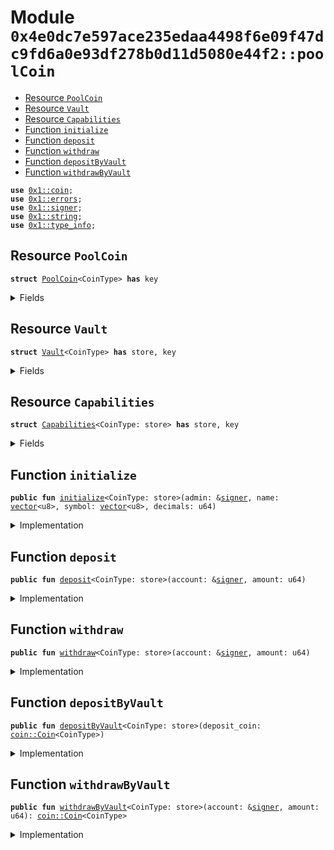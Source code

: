 
<a name="0x4e0dc7e597ace235edaa4498f6e09f47dc9fd6a0e93df278b0d11d5080e44f2_poolCoin"></a>

# Module `0x4e0dc7e597ace235edaa4498f6e09f47dc9fd6a0e93df278b0d11d5080e44f2::poolCoin`



-  [Resource `PoolCoin`](#0x4e0dc7e597ace235edaa4498f6e09f47dc9fd6a0e93df278b0d11d5080e44f2_poolCoin_PoolCoin)
-  [Resource `Vault`](#0x4e0dc7e597ace235edaa4498f6e09f47dc9fd6a0e93df278b0d11d5080e44f2_poolCoin_Vault)
-  [Resource `Capabilities`](#0x4e0dc7e597ace235edaa4498f6e09f47dc9fd6a0e93df278b0d11d5080e44f2_poolCoin_Capabilities)
-  [Function `initialize`](#0x4e0dc7e597ace235edaa4498f6e09f47dc9fd6a0e93df278b0d11d5080e44f2_poolCoin_initialize)
-  [Function `deposit`](#0x4e0dc7e597ace235edaa4498f6e09f47dc9fd6a0e93df278b0d11d5080e44f2_poolCoin_deposit)
-  [Function `withdraw`](#0x4e0dc7e597ace235edaa4498f6e09f47dc9fd6a0e93df278b0d11d5080e44f2_poolCoin_withdraw)
-  [Function `depositByVault`](#0x4e0dc7e597ace235edaa4498f6e09f47dc9fd6a0e93df278b0d11d5080e44f2_poolCoin_depositByVault)
-  [Function `withdrawByVault`](#0x4e0dc7e597ace235edaa4498f6e09f47dc9fd6a0e93df278b0d11d5080e44f2_poolCoin_withdrawByVault)


<pre><code><b>use</b> <a href="">0x1::coin</a>;
<b>use</b> <a href="">0x1::errors</a>;
<b>use</b> <a href="">0x1::signer</a>;
<b>use</b> <a href="">0x1::string</a>;
<b>use</b> <a href="">0x1::type_info</a>;
</code></pre>



<a name="0x4e0dc7e597ace235edaa4498f6e09f47dc9fd6a0e93df278b0d11d5080e44f2_poolCoin_PoolCoin"></a>

## Resource `PoolCoin`



<pre><code><b>struct</b> <a href="PoolCoin.md#0x4e0dc7e597ace235edaa4498f6e09f47dc9fd6a0e93df278b0d11d5080e44f2_poolCoin_PoolCoin">PoolCoin</a>&lt;CoinType&gt; <b>has</b> key
</code></pre>



<details>
<summary>Fields</summary>


<dl>
<dt>
<code>dummy_field: bool</code>
</dt>
<dd>

</dd>
</dl>


</details>

<a name="0x4e0dc7e597ace235edaa4498f6e09f47dc9fd6a0e93df278b0d11d5080e44f2_poolCoin_Vault"></a>

## Resource `Vault`



<pre><code><b>struct</b> <a href="PoolCoin.md#0x4e0dc7e597ace235edaa4498f6e09f47dc9fd6a0e93df278b0d11d5080e44f2_poolCoin_Vault">Vault</a>&lt;CoinType&gt; <b>has</b> store, key
</code></pre>



<details>
<summary>Fields</summary>


<dl>
<dt>
<code><a href="">coin</a>: <a href="_Coin">coin::Coin</a>&lt;CoinType&gt;</code>
</dt>
<dd>

</dd>
</dl>


</details>

<a name="0x4e0dc7e597ace235edaa4498f6e09f47dc9fd6a0e93df278b0d11d5080e44f2_poolCoin_Capabilities"></a>

## Resource `Capabilities`



<pre><code><b>struct</b> <a href="PoolCoin.md#0x4e0dc7e597ace235edaa4498f6e09f47dc9fd6a0e93df278b0d11d5080e44f2_poolCoin_Capabilities">Capabilities</a>&lt;CoinType: store&gt; <b>has</b> store, key
</code></pre>



<details>
<summary>Fields</summary>


<dl>
<dt>
<code>mint_cap: <a href="_MintCapability">coin::MintCapability</a>&lt;<a href="PoolCoin.md#0x4e0dc7e597ace235edaa4498f6e09f47dc9fd6a0e93df278b0d11d5080e44f2_poolCoin_PoolCoin">poolCoin::PoolCoin</a>&lt;CoinType&gt;&gt;</code>
</dt>
<dd>

</dd>
<dt>
<code>burn_cap: <a href="_BurnCapability">coin::BurnCapability</a>&lt;<a href="PoolCoin.md#0x4e0dc7e597ace235edaa4498f6e09f47dc9fd6a0e93df278b0d11d5080e44f2_poolCoin_PoolCoin">poolCoin::PoolCoin</a>&lt;CoinType&gt;&gt;</code>
</dt>
<dd>

</dd>
</dl>


</details>

<a name="0x4e0dc7e597ace235edaa4498f6e09f47dc9fd6a0e93df278b0d11d5080e44f2_poolCoin_initialize"></a>

## Function `initialize`



<pre><code><b>public</b> <b>fun</b> <a href="PoolCoin.md#0x4e0dc7e597ace235edaa4498f6e09f47dc9fd6a0e93df278b0d11d5080e44f2_poolCoin_initialize">initialize</a>&lt;CoinType: store&gt;(admin: &<a href="">signer</a>, name: <a href="">vector</a>&lt;u8&gt;, symbol: <a href="">vector</a>&lt;u8&gt;, decimals: u64)
</code></pre>



<details>
<summary>Implementation</summary>


<pre><code><b>public</b> <b>fun</b> <a href="PoolCoin.md#0x4e0dc7e597ace235edaa4498f6e09f47dc9fd6a0e93df278b0d11d5080e44f2_poolCoin_initialize">initialize</a>&lt;CoinType: store&gt;(admin: &<a href="">signer</a>, name: <a href="">vector</a>&lt;u8&gt;, symbol: <a href="">vector</a>&lt;u8&gt;, decimals: u64) {
    <b>let</b> (mint_cap, burn_cap) = <a href="_initialize">coin::initialize</a>&lt;<a href="PoolCoin.md#0x4e0dc7e597ace235edaa4498f6e09f47dc9fd6a0e93df278b0d11d5080e44f2_poolCoin_PoolCoin">PoolCoin</a>&lt;CoinType&gt;&gt;(
        admin,
        <a href="_utf8">string::utf8</a>(name),
        <a href="_utf8">string::utf8</a>(symbol),
        decimals, /* decimals */
        <b>false</b>, /* monitor_supply */
    );

    <b>move_to</b>(admin, <a href="PoolCoin.md#0x4e0dc7e597ace235edaa4498f6e09f47dc9fd6a0e93df278b0d11d5080e44f2_poolCoin_Capabilities">Capabilities</a>&lt;CoinType&gt; { mint_cap, burn_cap } );

    <b>let</b> admin_addr = <a href="_address_of">signer::address_of</a>(admin);

    <b>assert</b>!(
        !<b>exists</b>&lt;<a href="PoolCoin.md#0x4e0dc7e597ace235edaa4498f6e09f47dc9fd6a0e93df278b0d11d5080e44f2_poolCoin_Vault">Vault</a>&lt;CoinType&gt;&gt;(admin_addr),
        <a href="_already_published">errors::already_published</a>(1),
    );

    <b>let</b> vault = <a href="PoolCoin.md#0x4e0dc7e597ace235edaa4498f6e09f47dc9fd6a0e93df278b0d11d5080e44f2_poolCoin_Vault">Vault</a>&lt;CoinType&gt; {
        <a href="">coin</a>: <a href="_zero">coin::zero</a>&lt;CoinType&gt;(),
    };
    <b>move_to</b>(admin, vault);
}
</code></pre>



</details>

<a name="0x4e0dc7e597ace235edaa4498f6e09f47dc9fd6a0e93df278b0d11d5080e44f2_poolCoin_deposit"></a>

## Function `deposit`



<pre><code><b>public</b> <b>fun</b> <a href="PoolCoin.md#0x4e0dc7e597ace235edaa4498f6e09f47dc9fd6a0e93df278b0d11d5080e44f2_poolCoin_deposit">deposit</a>&lt;CoinType: store&gt;(account: &<a href="">signer</a>, amount: u64)
</code></pre>



<details>
<summary>Implementation</summary>


<pre><code><b>public</b> entry <b>fun</b> <a href="PoolCoin.md#0x4e0dc7e597ace235edaa4498f6e09f47dc9fd6a0e93df278b0d11d5080e44f2_poolCoin_deposit">deposit</a>&lt;CoinType: store&gt;(account: &<a href="">signer</a>, amount: u64) <b>acquires</b> <a href="PoolCoin.md#0x4e0dc7e597ace235edaa4498f6e09f47dc9fd6a0e93df278b0d11d5080e44f2_poolCoin_Vault">Vault</a>, <a href="PoolCoin.md#0x4e0dc7e597ace235edaa4498f6e09f47dc9fd6a0e93df278b0d11d5080e44f2_poolCoin_Capabilities">Capabilities</a> {
    <b>let</b> typeInfo = <a href="_type_of">type_info::type_of</a>&lt;<a href="PoolCoin.md#0x4e0dc7e597ace235edaa4498f6e09f47dc9fd6a0e93df278b0d11d5080e44f2_poolCoin_Vault">Vault</a>&lt;CoinType&gt;&gt;();
    <b>let</b> vault_address = <a href="_account_address">type_info::account_address</a>(&typeInfo);

    // deposit underlying token
    <b>let</b> vault_coin = &<b>mut</b> <b>borrow_global_mut</b>&lt;<a href="PoolCoin.md#0x4e0dc7e597ace235edaa4498f6e09f47dc9fd6a0e93df278b0d11d5080e44f2_poolCoin_Vault">Vault</a>&lt;CoinType&gt;&gt;(vault_address).<a href="">coin</a>;
    <b>let</b> deposit_coin = <a href="_withdraw">coin::withdraw</a>&lt;CoinType&gt;(account, amount);
    <a href="_merge">coin::merge</a>&lt;CoinType&gt;(vault_coin, deposit_coin);

    // mint pool token
    <b>let</b> cap = <b>borrow_global</b>&lt;<a href="PoolCoin.md#0x4e0dc7e597ace235edaa4498f6e09f47dc9fd6a0e93df278b0d11d5080e44f2_poolCoin_Capabilities">Capabilities</a>&lt;CoinType&gt;&gt;(vault_address);
    <b>let</b> coins_minted = <a href="_mint">coin::mint</a>&lt;<a href="PoolCoin.md#0x4e0dc7e597ace235edaa4498f6e09f47dc9fd6a0e93df278b0d11d5080e44f2_poolCoin_PoolCoin">PoolCoin</a>&lt;CoinType&gt;&gt;(amount, &cap.mint_cap);
    <a href="_deposit">coin::deposit</a>&lt;<a href="PoolCoin.md#0x4e0dc7e597ace235edaa4498f6e09f47dc9fd6a0e93df278b0d11d5080e44f2_poolCoin_PoolCoin">PoolCoin</a>&lt;CoinType&gt;&gt;(<a href="_address_of">signer::address_of</a>(account), coins_minted);
}
</code></pre>



</details>

<a name="0x4e0dc7e597ace235edaa4498f6e09f47dc9fd6a0e93df278b0d11d5080e44f2_poolCoin_withdraw"></a>

## Function `withdraw`



<pre><code><b>public</b> <b>fun</b> <a href="PoolCoin.md#0x4e0dc7e597ace235edaa4498f6e09f47dc9fd6a0e93df278b0d11d5080e44f2_poolCoin_withdraw">withdraw</a>&lt;CoinType: store&gt;(account: &<a href="">signer</a>, amount: u64)
</code></pre>



<details>
<summary>Implementation</summary>


<pre><code><b>public</b> entry <b>fun</b> <a href="PoolCoin.md#0x4e0dc7e597ace235edaa4498f6e09f47dc9fd6a0e93df278b0d11d5080e44f2_poolCoin_withdraw">withdraw</a>&lt;CoinType: store&gt;(account: &<a href="">signer</a>, amount: u64) <b>acquires</b> <a href="PoolCoin.md#0x4e0dc7e597ace235edaa4498f6e09f47dc9fd6a0e93df278b0d11d5080e44f2_poolCoin_Vault">Vault</a>, <a href="PoolCoin.md#0x4e0dc7e597ace235edaa4498f6e09f47dc9fd6a0e93df278b0d11d5080e44f2_poolCoin_Capabilities">Capabilities</a> {
    <b>let</b> typeInfo = <a href="_type_of">type_info::type_of</a>&lt;<a href="PoolCoin.md#0x4e0dc7e597ace235edaa4498f6e09f47dc9fd6a0e93df278b0d11d5080e44f2_poolCoin_Vault">Vault</a>&lt;CoinType&gt;&gt;();
    <b>let</b> vault_address = <a href="_account_address">type_info::account_address</a>(&typeInfo);

    // burn pool token
    <b>let</b> cap = <b>borrow_global</b>&lt;<a href="PoolCoin.md#0x4e0dc7e597ace235edaa4498f6e09f47dc9fd6a0e93df278b0d11d5080e44f2_poolCoin_Capabilities">Capabilities</a>&lt;CoinType&gt;&gt;(vault_address);
    <b>let</b> coins_burned = <a href="_withdraw">coin::withdraw</a>(account, amount);
    <a href="_burn">coin::burn</a>(coins_burned, &cap.burn_cap);

    // withdraw underlying token
    <b>let</b> vault_coin = &<b>mut</b> <b>borrow_global_mut</b>&lt;<a href="PoolCoin.md#0x4e0dc7e597ace235edaa4498f6e09f47dc9fd6a0e93df278b0d11d5080e44f2_poolCoin_Vault">Vault</a>&lt;CoinType&gt;&gt;(vault_address).<a href="">coin</a>;
    <b>let</b> withdraw_coin = <a href="_extract">coin::extract</a>(vault_coin, amount);
    <a href="_deposit">coin::deposit</a>&lt;CoinType&gt;(<a href="_address_of">signer::address_of</a>(account), withdraw_coin);
}
</code></pre>



</details>

<a name="0x4e0dc7e597ace235edaa4498f6e09f47dc9fd6a0e93df278b0d11d5080e44f2_poolCoin_depositByVault"></a>

## Function `depositByVault`



<pre><code><b>public</b> <b>fun</b> <a href="PoolCoin.md#0x4e0dc7e597ace235edaa4498f6e09f47dc9fd6a0e93df278b0d11d5080e44f2_poolCoin_depositByVault">depositByVault</a>&lt;CoinType: store&gt;(deposit_coin: <a href="_Coin">coin::Coin</a>&lt;CoinType&gt;)
</code></pre>



<details>
<summary>Implementation</summary>


<pre><code><b>public</b> entry <b>fun</b> <a href="PoolCoin.md#0x4e0dc7e597ace235edaa4498f6e09f47dc9fd6a0e93df278b0d11d5080e44f2_poolCoin_depositByVault">depositByVault</a>&lt;CoinType: store&gt;(deposit_coin: <a href="_Coin">coin::Coin</a>&lt;CoinType&gt;) <b>acquires</b> <a href="PoolCoin.md#0x4e0dc7e597ace235edaa4498f6e09f47dc9fd6a0e93df278b0d11d5080e44f2_poolCoin_Vault">Vault</a> {
    <b>let</b> typeInfo = <a href="_type_of">type_info::type_of</a>&lt;<a href="PoolCoin.md#0x4e0dc7e597ace235edaa4498f6e09f47dc9fd6a0e93df278b0d11d5080e44f2_poolCoin_Vault">Vault</a>&lt;CoinType&gt;&gt;();
    <b>let</b> vault_address = <a href="_account_address">type_info::account_address</a>(&typeInfo);

    // deposit underlying token
    <b>let</b> vault_coin = &<b>mut</b> <b>borrow_global_mut</b>&lt;<a href="PoolCoin.md#0x4e0dc7e597ace235edaa4498f6e09f47dc9fd6a0e93df278b0d11d5080e44f2_poolCoin_Vault">Vault</a>&lt;CoinType&gt;&gt;(vault_address).<a href="">coin</a>;
    <a href="_merge">coin::merge</a>&lt;CoinType&gt;(vault_coin, deposit_coin);
}
</code></pre>



</details>

<a name="0x4e0dc7e597ace235edaa4498f6e09f47dc9fd6a0e93df278b0d11d5080e44f2_poolCoin_withdrawByVault"></a>

## Function `withdrawByVault`



<pre><code><b>public</b> <b>fun</b> <a href="PoolCoin.md#0x4e0dc7e597ace235edaa4498f6e09f47dc9fd6a0e93df278b0d11d5080e44f2_poolCoin_withdrawByVault">withdrawByVault</a>&lt;CoinType: store&gt;(account: &<a href="">signer</a>, amount: u64): <a href="_Coin">coin::Coin</a>&lt;CoinType&gt;
</code></pre>



<details>
<summary>Implementation</summary>


<pre><code><b>public</b> entry <b>fun</b> <a href="PoolCoin.md#0x4e0dc7e597ace235edaa4498f6e09f47dc9fd6a0e93df278b0d11d5080e44f2_poolCoin_withdrawByVault">withdrawByVault</a>&lt;CoinType: store&gt;(account: &<a href="">signer</a>, amount: u64): <a href="_Coin">coin::Coin</a>&lt;CoinType&gt; <b>acquires</b> <a href="PoolCoin.md#0x4e0dc7e597ace235edaa4498f6e09f47dc9fd6a0e93df278b0d11d5080e44f2_poolCoin_Vault">Vault</a> {
    <b>let</b> typeInfo = <a href="_type_of">type_info::type_of</a>&lt;<a href="PoolCoin.md#0x4e0dc7e597ace235edaa4498f6e09f47dc9fd6a0e93df278b0d11d5080e44f2_poolCoin_Vault">Vault</a>&lt;CoinType&gt;&gt;();
    <b>let</b> vault_address = <a href="_account_address">type_info::account_address</a>(&typeInfo);

    <b>assert</b>!(
        <a href="_address_of">signer::address_of</a>(account) == vault_address,
        <a href="_requires_capability">errors::requires_capability</a>(2),
    );

    // withdraw underlying token
    <b>let</b> vault_coin = &<b>mut</b> <b>borrow_global_mut</b>&lt;<a href="PoolCoin.md#0x4e0dc7e597ace235edaa4498f6e09f47dc9fd6a0e93df278b0d11d5080e44f2_poolCoin_Vault">Vault</a>&lt;CoinType&gt;&gt;(vault_address).<a href="">coin</a>;
    <a href="_extract">coin::extract</a>(vault_coin, amount)
}
</code></pre>



</details>
